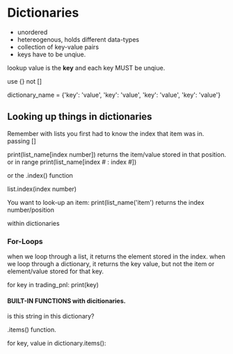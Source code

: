 # Dictionaries

* unordered
* hetereogenous, holds different data-types
* collection of key-value pairs 
* keys have to be unqiue. 


lookup value is the **key** and each key MUST be unqiue.

use {} not []

dictionary_name = {'key': 'value', 'key': 'value', 'key': 'value', 'key': 'value'}

## Looking up things in dictionaries

Remember with lists you first had to know the index that item was in. passing []

print(list_name[index number])  returns the item/value stored in that position. or in range print(list_name[index # : index #])

or the .index() function

list.index(index number)

You want to look-up an item: print(list_name('item')   returns the index number/position 


within dictionaries 

### For-Loops

when we loop through a list, it returns the element stored in the index.
when we loop through a dictionary, it returns the key value, but not the item or element/value stored for that key. 

for key in trading_pnl:
    print(key)
    
  
#### BUILT-IN FUNCTIONS with dicitionaries.   
  
is this string in this dictionary?


.items() function. 

for key, value in dictionary.items():            

